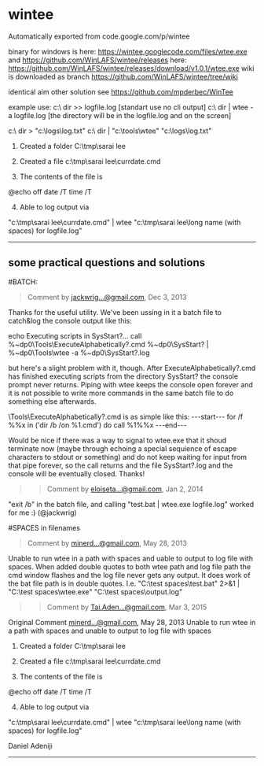 # wintee
Automatically exported from code.google.com/p/wintee

binary for windows is here:
https://wintee.googlecode.com/files/wtee.exe
and
https://github.com/WinLAFS/wintee/releases
here:
https://github.com/WinLAFS/wintee/releases/download/v1.0.1/wtee.exe
wiki is downloaded as branch
https://github.com/WinLAFS/wintee/tree/wiki

identical aim other solution
see https://github.com/mpderbec/WinTee

example use:
c:\ dir >> logfile.log [standart use no cli output]
c:\ dir | wtee -a logfile.log [the directory will be in the logfile.log and on the screen]

c:\ dir > "c:\logs\log.txt"
c:\ dir | "c:\tools\wtee" "c:\logs\log.txt"

1) Created a folder C:\tmp\sarai lee

2) Created a file c:\tmp\sarai lee\currdate.cmd

3) The contents of the file is

@echo off date /T time /T

4) Able to log output via

"c:\tmp\sarai lee\currdate.cmd" | wtee "c:\tmp\sarai lee\long name (with spaces) for logfile.log" 




-------------------
some practical questions and solutions
-------------------
#BATCH:

> Comment by jackwrig...@gmail.com, Dec 3, 2013

Thanks for the useful utility. We've been ussing in it a batch file to catch&log the console output like this:

echo Executing scripts in SysStart?... call %~dp0\Tools\ExecuteAlphabetically?.cmd %~dp0\SysStart? | %~dp0\Tools\wtee -a %~dp0\SysStart?.log

but here's a slight problem with it, though. After ExecuteAlphabetically?.cmd has finished executing scripts from the directory SysStart? the console prompt never returns. Piping with wtee keeps the console open forever and it is not possible to write more commands in the same batch file to do something else afterwards.

\Tools\ExecuteAlphabetically?.cmd is as simple like this: ---start--- for /f %%x in ('dir /b /on %1\.cmd') do call %1\%%x ---end---

Would be nice if there was a way to signal to wtee.exe that it shoud terminate now (maybe through echoing a special sequience of escape characters to stdout or something) and do not keep waiting for input from that pipe forever, so the call returns and the file SysStart?.log and the console will be eventually closed. Thanks!

>>Comment by eloiseta...@gmail.com, Jan 2, 2014

"exit /b" in the batch file, and calling "test.bat | wtee.exe logfile.log" worked for me :) (@jackwrig)

#SPACES in filenames

> Comment by minerd...@gmail.com, May 28, 2013

Unable to run wtee in a path with spaces and uable to output to log file with spaces. When added double quotes to both wtee path and log file path the cmd window flashes and the log file never gets any output. It does work of the bat file path is in double quotes. I.e. "C:\test spaces\test.bat" 2>&1 | "C:\test spaces\wtee.exe" "C:\test spaces\output.log"

>> Comment by Tai.Aden...@gmail.com, Mar 3, 2015

Original Comment minerd...@gmail.com, May 28, 2013 Unable to run wtee in a path with spaces and unable to output to log file with spaces

1) Created a folder C:\tmp\sarai lee

2) Created a file c:\tmp\sarai lee\currdate.cmd

3) The contents of the file is

@echo off date /T time /T

4) Able to log output via

"c:\tmp\sarai lee\currdate.cmd" | wtee "c:\tmp\sarai lee\long name (with spaces) for logfile.log"

Daniel Adeniji


_______

